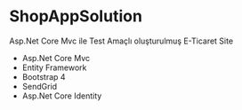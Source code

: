 # ShopAppSolution
Asp.Net Core Mvc ile Test Amaçlı oluşturulmuş E-Ticaret Site

- Asp.Net Core Mvc
- Entity Framework
- Bootstrap 4
- SendGrid
- Asp.Net Core Identity

